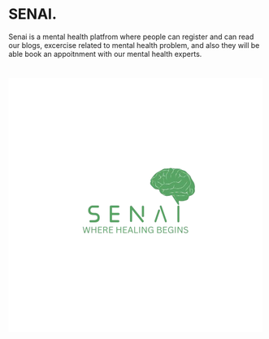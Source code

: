 # SENAI.

Senai is a mental health platfrom where people can register and can read our blogs, excercise related to mental health problem, and also they will be able book an appoitnment with our mental health experts.


# ![SENAI LOGO](/dashboard/public/logo.png)